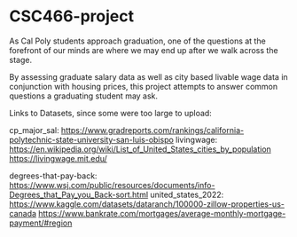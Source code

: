 # CSC466-project

As Cal Poly students approach graduation, one of the questions at the forefront of our minds are where we may end up after we walk across the stage. 

By assessing graduate salary data as well as city based livable wage data in conjunction with housing prices, this project attempts to answer common questions a graduating student may ask.

Links to Datasets, since some were too large to upload:

cp_major_sal: https://www.gradreports.com/rankings/california-polytechnic-state-university-san-luis-obispo
livingwage:  https://en.wikipedia.org/wiki/List_of_United_States_cities_by_population
              https://livingwage.mit.edu/
              
degrees-that-pay-back: https://www.wsj.com/public/resources/documents/info-Degrees_that_Pay_you_Back-sort.html
united_states_2022: https://www.kaggle.com/datasets/dataranch/100000-zillow-properties-us-canada
                    https://www.bankrate.com/mortgages/average-monthly-mortgage-payment/#region

 
